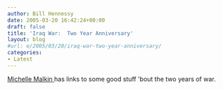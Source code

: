 ```yaml
---
author: Bill Hennessy
date: 2005-03-20 16:42:24+00:00
draft: false
title: 'Iraq War:  Two Year Anniversary'
layout: blog
#url: e/2005/03/20/iraq-war-two-year-anniversary/
categories:
- Latest
---
```


[Michelle Malkin ](https://michellemalkin.com/archives/001809.htm)has links to some good stuff 'bout the two years of war.



